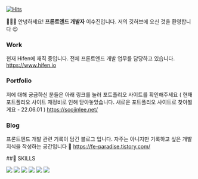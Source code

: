 [![Hits](https://hits.seeyoufarm.com/api/count/incr/badge.svg?url=https%3A%2F%2Fgithub.com%2FLee-Soojin&count_bg=%2379C83D&title_bg=%23555555&icon=&icon_color=%23E7E7E7&title=hits&edge_flat=false)](https://hits.seeyoufarm.com)


👩🏻‍💻 안녕하세요! **프론트엔드 개발자** 이수진입니다. 
저의 깃허브에 오신 것을 환영합니다 😉

### Work
현재 Hifen에 재직 중입니다. 
전체 프론트엔드 개발 업무를 담당하고 있습니다. 
<https://www.hifen.io>

### Portfolio 
저에 대해 궁금하신 분들은 아래 링크를 눌러 포트폴리오 사이트를 확인해주세요 
( 현재 포트폴리오 사이트 재정비로 인해 닫아놓았습니다. 새로운 포트폴리오 사이트로 찾아뵐게요 - 22.06.01 )
<https://soojinlee.net/>


### Blog
프론트엔드 개발 관련 기록이 담긴 블로그 입니다.
자주는 아니지만 기록하고 싶은 개발지식을 작성하는 공간입니다 🏡
<https://fe-paradise.tistory.com/>


##🌠 SKILLS

<img src="https://img.shields.io/badge/React-61DAFB?style=flat-square&logo=React&logoColor=white"/> <img src="https://img.shields.io/badge/JavaScript-F7DF1E?style=flat-square&logo=JavaScript&logoColor=white"/> <img src="https://img.shields.io/badge/Firebase-FFCA28?style=flat-square&logo=Firebase&logoColor=white"/> <img src="https://img.shields.io/badge/HTML5-E34F26?style=flat-square&logo=HTML5&logoColor=white"/> <img src="https://img.shields.io/badge/CSS3-1572B6?style=flat-square&logo=CSS3&logoColor=white"/> <img src="https://img.shields.io/badge/TypeScript-3178C6?style=flat-square&logo=TypeScript&logoColor=white"/> 

